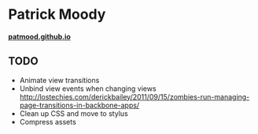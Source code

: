 # Patrick Moody
#### [patmood.github.io](http://patmood.github.io/)

## TODO
- Animate view transitions
- Unbind view events when changing views http://lostechies.com/derickbailey/2011/09/15/zombies-run-managing-page-transitions-in-backbone-apps/
- Clean up CSS and move to stylus
- Compress assets
